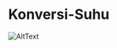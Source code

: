 # Konversi-Suhu
![AltText](https://github.com/natasyaadelia/Konversi-Suhu/blob/master/Screenshot%20(416).png "Hasil Di Laptop
")
